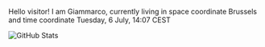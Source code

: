 Hello visitor! I am Giammarco, currently living in space coordinate Brussels and time coordinate Tuesday, 6 July, 14:07 CEST

![GitHub Stats](https://github-readme-stats.vercel.app/api?username=grcasanova)
